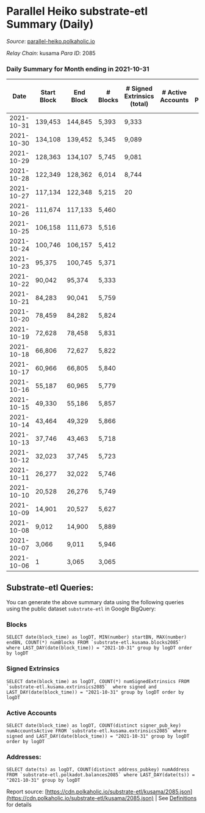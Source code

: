 # Parallel Heiko substrate-etl Summary (Daily)

_Source_: [parallel-heiko.polkaholic.io](https://parallel-heiko.polkaholic.io)

*Relay Chain*: kusama
*Para ID*: 2085



### Daily Summary for Month ending in 2021-10-31


| Date | Start Block | End Block | # Blocks | # Signed Extrinsics (total) | # Active Accounts | # Passive | # New | # Addresses with Balances | # Events | # Transfers | # XCM Transfers In | # XCM Transfers Out |
| ---- | ----------- | --------- | -------- | --------------------------- | ----------------- | --------- | ----- | ------------------------- | -------- | ----------- | ------------------ | ------------------- |
| 2021-10-31 | 139,453 | 144,845 | 5,393  | 9,333 |  |  |  | 16 | 29,458 |   |   |   |
| 2021-10-30 | 134,108 | 139,452 | 5,345  | 9,089 |  |  |  | 16 | 28,925 | 14 ($1,048.90) | 5 ($188.65) | 1 ($188.65) |
| 2021-10-29 | 128,363 | 134,107 | 5,745  | 9,081 |  |  |  | 16 | 29,670 | 3 ($425.19) | 1 ($184.03) | 1 ($183.99) |
| 2021-10-28 | 122,349 | 128,362 | 6,014  | 8,744 |  |  |  | 16 | 29,585 | 19 ($12,053.34) | 3 ($1,770.92) | 1 ($93.51) |
| 2021-10-27 | 117,134 | 122,348 | 5,215  | 20 |  |  |  | 14 | 10,519 | 9 ($120.89) |   |   |
| 2021-10-26 | 111,674 | 117,133 | 5,460  |  |  |  |  | 5 | 10,926 |   |   |   |
| 2021-10-25 | 106,158 | 111,673 | 5,516  |  |  |  |  | 5 | 11,039 |   |   |   |
| 2021-10-24 | 100,746 | 106,157 | 5,412  |  |  |  |  | 5 | 10,830 |   |   |   |
| 2021-10-23 | 95,375 | 100,745 | 5,371  |  |  |  |  | 5 | 10,745 |   |   |   |
| 2021-10-22 | 90,042 | 95,374 | 5,333  |  |  |  |  | 5 | 10,671 |   |   |   |
| 2021-10-21 | 84,283 | 90,041 | 5,759  |  |  |  |  | 5 | 11,525 |   |   |   |
| 2021-10-20 | 78,459 | 84,282 | 5,824  |  |  |  |  | 5 | 11,654 |   |   |   |
| 2021-10-19 | 72,628 | 78,458 | 5,831  |  |  |  |  | 5 | 11,665 |   |   |   |
| 2021-10-18 | 66,806 | 72,627 | 5,822  |  |  |  |  | 5 | 11,650 |   |   |   |
| 2021-10-17 | 60,966 | 66,805 | 5,840  |  |  |  |  | 5 | 11,687 |   |   |   |
| 2021-10-16 | 55,187 | 60,965 | 5,779  |  |  |  |  | 5 | 11,564 |   |   |   |
| 2021-10-15 | 49,330 | 55,186 | 5,857  |  |  |  |  | 5 | 11,720 |   |   |   |
| 2021-10-14 | 43,464 | 49,329 | 5,866  |  |  |  |  | 5 | 11,735 |   |   |   |
| 2021-10-13 | 37,746 | 43,463 | 5,718  |  |  |  |  | 5 | 11,443 |   |   |   |
| 2021-10-12 | 32,023 | 37,745 | 5,723  |  |  |  |  | 5 | 11,452 |   |   |   |
| 2021-10-11 | 26,277 | 32,022 | 5,746  |  |  |  |  | 5 | 11,498 |   |   |   |
| 2021-10-10 | 20,528 | 26,276 | 5,749  |  |  |  |  | 5 | 11,504 |   |   |   |
| 2021-10-09 | 14,901 | 20,527 | 5,627  |  |  |  |  | 5 | 11,257 |   |   |   |
| 2021-10-08 | 9,012 | 14,900 | 5,889  |  |  |  |  | 5 | 11,784 |   |   |   |
| 2021-10-07 | 3,066 | 9,011 | 5,946  |  |  |  |  | 5 | 11,899 |   |   |   |
| 2021-10-06 | 1 | 3,065 | 3,065  |  |  |  |  | 5 | 6,131 |   |   |   |

## Substrate-etl Queries:
You can generate the above summary data using the following queries using the public dataset `substrate-etl` in Google BigQuery:


### Blocks
```
SELECT date(block_time) as logDT, MIN(number) startBN, MAX(number) endBN, COUNT(*) numBlocks FROM `substrate-etl.kusama.blocks2085`  where LAST_DAY(date(block_time)) = "2021-10-31" group by logDT order by logDT
```


### Signed Extrinsics
```
SELECT date(block_time) as logDT, COUNT(*) numSignedExtrinsics FROM `substrate-etl.kusama.extrinsics2085`  where signed and LAST_DAY(date(block_time)) = "2021-10-31" group by logDT order by logDT
```


### Active Accounts
```
SELECT date(block_time) as logDT, COUNT(distinct signer_pub_key) numAccountsActive FROM `substrate-etl.kusama.extrinsics2085` where signed and LAST_DAY(date(block_time)) = "2021-10-31" group by logDT order by logDT
```


### Addresses:
```
SELECT date(ts) as logDT, COUNT(distinct address_pubkey) numAddress FROM `substrate-etl.polkadot.balances2085` where LAST_DAY(date(ts)) = "2021-10-31" group by logDT
```



Report source: [https://cdn.polkaholic.io/substrate-etl/kusama/2085.json](https://cdn.polkaholic.io/substrate-etl/kusama/2085.json) | See [Definitions](/DEFINITIONS.md) for details
